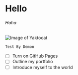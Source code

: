 # Hello
###### Haha
![Image of Yaktocat](https://octodex.github.com/images/yaktocat.png)
``` 
Test By Demon
```
- [ ] Turn on GitHub Pages
- [ ] Outline my portfolio
- [ ] Introduce myself to the world
